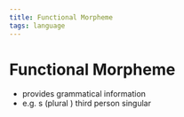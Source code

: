 ```yaml
---
title: Functional Morpheme
tags: language
---
```


# Functional Morpheme
- provides grammatical information
- e.g. s (plural ) third person singular




























